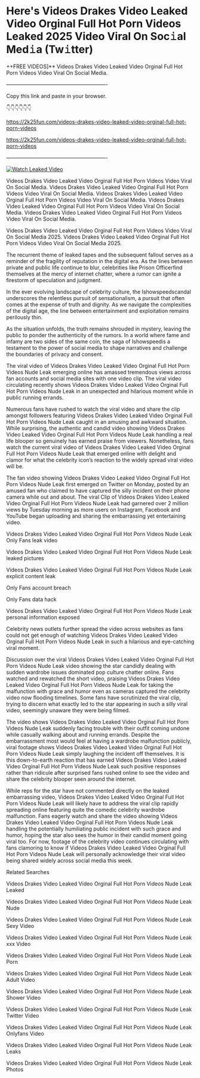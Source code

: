 # Here's Videos Drakes Video Leaked Video Orginal Full Hot Porn Videos Leaked 2025 Video Viral On Soc𝚒al Med𝚒a (Tw𝚒tter)

++FREE VIDEOS]** Videos Drakes Video Leaked Video Orginal Full Hot Porn Videos Video Viral On Social Media.

———————————————————-

Copy this link and paste in your browser.

👇👇👇👇👇👇

https://2k25fun.com/videos-drakes-video-leaked-video-orginal-full-hot-porn-videos

https://2k25fun.com/videos-drakes-video-leaked-video-orginal-full-hot-porn-videos

———————————————————-

[![Watch Leaked Video](https://miro.medium.com/v2/resize:fit:828/format:webp/1*cilzJN44JGOrTw9NJCrNHA.gif "Watch Leaked Video")](https://2k25fun.com/videos-drakes-video-leaked-video-orginal-full-hot-porn-videos)

Videos Drakes Video Leaked Video Orginal Full Hot Porn Videos Video Viral On Social Media. Videos Drakes Video Leaked Video Orginal Full Hot Porn Videos Video Viral On Social Media. Videos Drakes Video Leaked Video Orginal Full Hot Porn Videos Video Viral On Social Media. Videos Drakes Video Leaked Video Orginal Full Hot Porn Videos Video Viral On Social Media. Videos Drakes Video Leaked Video Orginal Full Hot Porn Videos Video Viral On Social Media.

Videos Drakes Video Leaked Video Orginal Full Hot Porn Videos Video Viral On Social Media 2025. Videos Drakes Video Leaked Video Orginal Full Hot Porn Videos Video Viral On Social Media 2025.

The recurrent theme of leaked tapes and the subsequent fallout serves as a reminder of the fragility of reputation in the digital era. As the lines between private and public life continue to blur, celebrities like Prison Officerfind themselves at the mercy of internet chatter, where a rumor can ignite a firestorm of speculation and judgment.

In the ever evolving landscape of celebrity culture, the Ishowspeedscandal underscores the relentless pursuit of sensationalism, a pursuit that often comes at the expense of truth and dignity. As we navigate the complexities of the digital age, the line between entertainment and exploitation remains perilously thin.

As the situation unfolds, the truth remains shrouded in mystery, leaving the public to ponder the authenticity of the rumors. In a world where fame and infamy are two sides of the same coin, the saga of Ishowspeedis a testament to the power of social media to shape narratives and challenge the boundaries of privacy and consent.

The viral video of Videos Drakes Video Leaked Video Orginal Full Hot Porn Videos Nude Leak emerging online has amassed tremendous views across fan accounts and social media sites with one video clip. The viral video circulating recently shows Videos Drakes Video Leaked Video Orginal Full Hot Porn Videos Nude Leak in an unexpected and hilarious moment while in public running errands.

Numerous fans have rushed to watch the viral video and share the clip amongst followers featuring Videos Drakes Video Leaked Video Orginal Full Hot Porn Videos Nude Leak caught in an amusing and awkward situation. While surprising, the authentic and candid video showing Videos Drakes Video Leaked Video Orginal Full Hot Porn Videos Nude Leak handling a real life blooper so genuinely has earned praise from viewers. Nonetheless, fans watch the current viral video of Videos Drakes Video Leaked Video Orginal Full Hot Porn Videos Nude Leak that emerged online with delight and clamor for what the celebrity icon’s reaction to the widely spread viral video will be.

The fan video showing Videos Drakes Video Leaked Video Orginal Full Hot Porn Videos Nude Leak first emerged on Twitter on Monday, posted by an amused fan who claimed to have captured the silly incident on their phone camera while out and about. The viral Clip of Videos Drakes Video Leaked Video Orginal Full Hot Porn Videos Nude Leak had garnered over 2 million views by Tuesday morning as more users on Instagram, Facebook and YouTube began uploading and sharing the embarrassing yet entertaining video.

Videos Drakes Video Leaked Video Orginal Full Hot Porn Videos Nude Leak Only Fans leak video

Videos Drakes Video Leaked Video Orginal Full Hot Porn Videos Nude Leak leaked pictures

Videos Drakes Video Leaked Video Orginal Full Hot Porn Videos Nude Leak explicit content leak

Only Fans account breach

Only Fans data hack

Videos Drakes Video Leaked Video Orginal Full Hot Porn Videos Nude Leak personal information exposed

Celebrity news outlets further spread the video across websites as fans could not get enough of watching Videos Drakes Video Leaked Video Orginal Full Hot Porn Videos Nude Leak in such a hilarious and eye-catching viral moment.

Discussion over the viral Videos Drakes Video Leaked Video Orginal Full Hot Porn Videos Nude Leak video showing the star candidly dealing with sudden wardrobe issues dominated pop culture chatter online. Fans watched and rewatched the short video, praising Videos Drakes Video Leaked Video Orginal Full Hot Porn Videos Nude Leak for taking the malfunction with grace and humor even as cameras captured the celebrity video now flooding timelines. Some fans have scrutinized the viral clip, trying to discern what exactly led to the star appearing in such a silly viral video, seemingly unaware they were being filmed.

The video shows Videos Drakes Video Leaked Video Orginal Full Hot Porn Videos Nude Leak suddenly facing trouble with their outfit coming undone while casually walking about and running errands. Despite the embarrassment most would feel at having a wardrobe malfunction publicly, viral footage shows Videos Drakes Video Leaked Video Orginal Full Hot Porn Videos Nude Leak simply laughing the incident off themselves. It is this down-to-earth reaction that has earned Videos Drakes Video Leaked Video Orginal Full Hot Porn Videos Nude Leak such positive responses rather than ridicule after surprised fans rushed online to see the video and share the celebrity blooper seen around the internet.

While reps for the star have not commented directly on the leaked embarrassing video, Videos Drakes Video Leaked Video Orginal Full Hot Porn Videos Nude Leak will likely have to address the viral clip rapidly spreading online featuring quite the comedic celebrity wardrobe malfunction. Fans eagerly watch and share the video showing Videos Drakes Video Leaked Video Orginal Full Hot Porn Videos Nude Leak handling the potentially humiliating public incident with such grace and humor, hoping the star also sees the humor in their candid moment going viral too. For now, footage of the celebrity video continues circulating with fans clamoring to know if Videos Drakes Video Leaked Video Orginal Full Hot Porn Videos Nude Leak will personally acknowledge their viral video being shared widely across social media this week.

Related Searches

Videos Drakes Video Leaked Video Orginal Full Hot Porn Videos Nude Leak Leaked

Videos Drakes Video Leaked Video Orginal Full Hot Porn Videos Nude Leak Nude

Videos Drakes Video Leaked Video Orginal Full Hot Porn Videos Nude Leak Sexy Video

Videos Drakes Video Leaked Video Orginal Full Hot Porn Videos Nude Leak xxx Video

Videos Drakes Video Leaked Video Orginal Full Hot Porn Videos Nude Leak Porn

Videos Drakes Video Leaked Video Orginal Full Hot Porn Videos Nude Leak Adult Video

Videos Drakes Video Leaked Video Orginal Full Hot Porn Videos Nude Leak Shower Video

Videos Drakes Video Leaked Video Orginal Full Hot Porn Videos Nude Leak Twitter Video

Videos Drakes Video Leaked Video Orginal Full Hot Porn Videos Nude Leak Onlyfans Video

Videos Drakes Video Leaked Video Orginal Full Hot Porn Videos Nude Leak Leaks

Videos Drakes Video Leaked Video Orginal Full Hot Porn Videos Nude Leak Photos